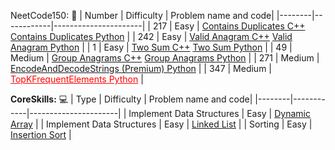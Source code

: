 
NeetCode150: 🚀
| Number | Difficulty | Problem name and code|
|--------|------------|----------------------|
| 217 | Easy | [Contains Duplicates C++](Arrays&Hashing/217ContainsDuplicate.cpp)       [Contains Duplicates Python](Arrays&Hashing/217ContainsDuplicate.py) |
| 242 | Easy | [Valid Anagram C++](Arrays&Hashing/242ValidAnagram.cpp)      [Valid Anagram Python](Arrays&Hashing/242ValidAnagram.py) |
| 1 | Easy | [Two Sum C++](Arrays&Hashing/1TwoSum.cpp)      [Two Sum Python](Arrays&Hashing/1TwoSum.cpp) |
| 49 | Medium | [Group Anagrams C++](Arrays&Hashing/49GroupAnagrams.cpp)        [Group Anagrams Python](Arrays&Hashing/49GroupAnagrams.py) |
| 271 | Medium | [EncodeAndDecodeStrings (Premium) Python](Arrays&Hashing/271EncodeAndDecodeStrings.py) |
| 347 | Medium | <a href="Arrays&Hashing/347TopKFrequentElements.py" style="color: red;">TopKFrequentElements Python</a> |

**CoreSkills:** 💻
| Type | Difficulty | Problem name and code|
|--------|------------|----------------------|
| Implement Data Structures | Easy | [Dynamic Array](CoreSkills/DynamicArray.cpp) |
| Implement Data Structures | Easy | [Linked List](CoreSkills/LinkedList.cpp) |
| Sorting | Easy | [Insertion Sort](CoreSkills/InsertionSort.cpp) |
